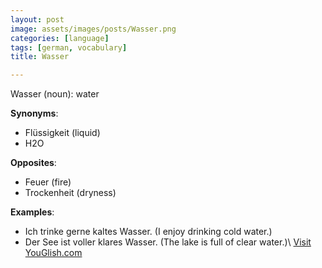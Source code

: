 ```yaml
---
layout: post
image: assets/images/posts/Wasser.png
categories: [language]
tags: [german, vocabulary]
title: Wasser

---
```


Wasser (noun): water

**Synonyms**: 

- Flüssigkeit (liquid)
- H2O 

**Opposites**: 

- Feuer (fire)
- Trockenheit (dryness)

**Examples**:

- Ich trinke gerne kaltes Wasser. (I enjoy drinking cold water.)
- Der See ist voller klares Wasser. (The lake is full of clear water.)\ <a id="yg-widget-0" class="youglish-widget" data-query="Wasser" data-lang="german" data-components="8412" data-auto-start="0" data-bkg-color="theme_light" data-title="How%20to%20pronounce%20Wasser%20in%20German"  rel="nofollow" href="https://youglish.com">Visit YouGlish.com</a><script async src="https://youglish.com/public/emb/widget.js" charset="utf-8"></script>